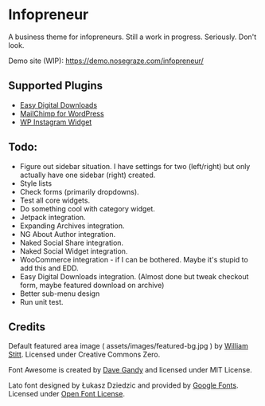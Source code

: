 # Infopreneur

A business theme for infopreneurs. Still a work in progress. Seriously. Don't look.

Demo site (WIP): https://demo.nosegraze.com/infopreneur/

## Supported Plugins

* [Easy Digital Downloads](https://wordpress.org/plugins/easy-digital-downloads/)
* [MailChimp for WordPress](https://wordpress.org/plugins/mailchimp-for-wp/)
* [WP Instagram Widget](https://wordpress.org/plugins/wp-instagram-widget/)

## Todo:

* Figure out sidebar situation. I have settings for two (left/right) but only actually have one sidebar (right) created.
* Style lists
* Check forms (primarily dropdowns).
* Test all core widgets.
* Do something cool with category widget.
* Jetpack integration.
* Expanding Archives integration.
* NG About Author integration.
* Naked Social Share integration.
* Naked Social Widget integration.
* WooCommerce integration - if I can be bothered. Maybe it's stupid to add this and EDD.
* Easy Digital Downloads integration. (Almost done but tweak checkout form, maybe featured download on archive)
* Better sub-menu design
* Run unit test.

## Credits

Default featured area image ( assets/images/featured-bg.jpg ) by [William Stitt](https://unsplash.com/@willpower). Licensed under Creative Commons Zero.

Font Awesome is created by [Dave Gandy](https://twitter.com/davegandy) and licensed under MIT License.

Lato font designed by Łukasz Dziedzic and provided by [Google Fonts](https://fonts.google.com/specimen/Lato). Licensed under [Open Font License](http://scripts.sil.org/cms/scripts/page.php?site_id=nrsi&id=OFL_web).